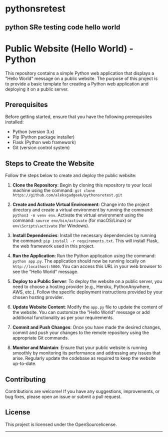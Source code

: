 # pythonsretest
python SRe testing code hello world
---

# Public Website (Hello World) - Python

This repository contains a simple Python web application that displays a "Hello World" message on a public website. The purpose of this project is to provide a basic template for creating a Python web application and deploying it on a public server.

## Prerequisites

Before getting started, ensure that you have the following prerequisites installed:

- Python (version 3.x)
- Pip (Python package installer)
- Flask (Python web framework)
- Git (version control system)

## Steps to Create the Website

Follow the steps below to create and deploy the public website:

1. **Clone the Repository**: Begin by cloning this repository to your local machine using the command: `git clone https://github.com/aleksgadgeek/pythonsretest.git`

2. **Create and Activate Virtual Environment**: Change into the project directory and create a virtual environment by running the command: `python3 -m venv env`. Activate the virtual environment using the command: `source env/bin/activate` (for macOS/Linux) or `env\Scripts\activate` (for Windows).

3. **Install Dependencies**: Install the necessary dependencies by running the command: `pip install -r requirements.txt`. This will install Flask, the web framework used in this project.

4. **Run the Application**: Run the Python application using the command: `python app.py`. The application should now be running locally on `http://localhost:5000`. You can access this URL in your web browser to see the "Hello World" message.

5. **Deploy to a Public Server**: To deploy the website on a public server, you need to choose a hosting provider (e.g., Heroku, PythonAnywhere, AWS, etc.). Follow the specific deployment instructions provided by your chosen hosting provider.

6. **Update Website Content**: Modify the `app.py` file to update the content of the website. You can customize the "Hello World" message or add additional functionality as per your requirements.

7. **Commit and Push Changes**: Once you have made the desired changes, commit and push your changes to the remote repository using the appropriate Git commands.

8. **Monitor and Maintain**: Ensure that your public website is running smoothly by monitoring its performance and addressing any issues that arise. Regularly update the codebase as required to keep the website up-to-date.

## Contributing

Contributions are welcome! If you have any suggestions, improvements, or bug fixes, please open an issue or submit a pull request.

## License

This project is licensed under the OpenSourcelicense.

---
